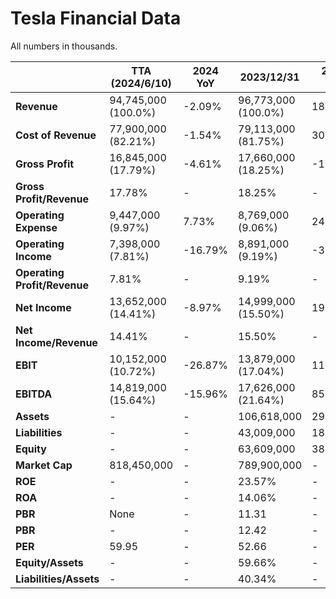 # Tesla Financial Data

All numbers in thousands.

|                   | TTA (2024/6/10)        | 2024 YoY | 2023/12/31          | 2023 YoY | 2022/12/31          | 2022 YoY | 2021/12/31          |
|-------------------|---------------------|----------|----------------------|----------|----------------------|----------|----------------------|
| **Revenue**       | 94,745,000 (100.0%) | -2.09%   | 96,773,000 (100.0%)  | 18.80%   | 81,462,000 (100.0%)  | 51.35%   | 53,823,000 (100.0%)  |
| **Cost of Revenue** | 77,900,000 (82.21%) | -1.54%   | 79,113,000 (81.75%)  | 30.54%   | 60,609,000 (74.42%)  | 50.72%   | 40,217,000 (74.71%)  |
| **Gross Profit**  | 16,845,000 (17.79%) | -4.61%   | 17,660,000 (18.25%)  | -15.30%  | 20,853,000 (25.58%)  | 53.26%   | 13,606,000 (25.29%)  |
| **Gross Profit/Revenue** | 17.78%        | -        | 18.25%               | -        | 25.60%               | -        | 25.28%               |
| **Operating Expense** | 9,447,000 (9.97%)  | 7.73%    | 8,769,000 (9.06%)   | 24.91%   | 7,021,000 (8.62%)   | -1.25%   | 7,110,000 (13.22%)  |
| **Operating Income**  | 7,398,000 (7.81%)  | -16.79%  | 8,891,000 (9.19%)   | -35.73%  | 13,832,000 (16.98%) | 112.91%  | 6,496,000 (12.07%)  |
| **Operating Profit/Revenue** | 7.81%     | -        | 9.19%                | -        | 17.00%               | -        | 12.07%               |
| **Net Income**    | 13,652,000 (14.41%)  | -8.97%   | 14,999,000 (15.50%)  | 19.44%   | 12,583,000 (15.45%) | 127.79%  | 5,524,000 (10.27%)  |
| **Net Income/Revenue** | 14.41%          | -        | 15.50%               | -        | 15.45%               | -        | 10.27%               |
| **EBIT**          | 10,152,000 (10.72%)  | -26.87%  | 13,879,000 (17.04%)  | 110.68%  | 6,589,000 (13.48%)  | 274.21%  | 1,761,000 (3.27%)   |
| **EBITDA**        | 14,819,000 (15.64%)  | -15.96%  | 17,626,000 (21.64%)  | 85.47%   | 9,500,000 (18.66%)  | 132.71%  | 4,083,000 (7.59%)   |
| **Assets**        | -                    | -        | 106,618,000          | 29.42%   | 82,338,000           | 32.46%   | 62,131,000          |
| **Liabilities**   | -                    | -        | 43,009,000           | 18.03%   | 36,440,000           | 19.34%   | 30,548,000          |
| **Equity**        | -                    | -        | 63,609,000           | 38.61%   | 45,898,000           | 45.29%   | 31,583,000          |
| **Market Cap**    | 818,450,000          | -        | 789,900,000          | -        | 388,970,000          | -        | 1,061,290,000       |
| **ROE**           | -                    | -        | 23.57%               | -        | 27.40%               | -        | 17.49%               |
| **ROA**           | -                    | -        | 14.06%               | -        | 15.28%               | -        | 8.89%               |
| **PBR**           | None                 | -        | 11.31                | -        | 14.2                 | -        | 19.4                |
| **PBR**           | -                    | -        | 12.42                | -        | 8.47                 | -        | 33.60                |
| **PER**           | 59.95                | -        | 52.66                | -        | 30.91                | -        | 192.12               |
| **Equity/Assets** | -                    | -        | 59.66%               | -        | 55.74%               | -        | 50.83%               |
| **Liabilities/Assets** | -               | -        | 40.34%               | -        | 44.26%               | -        | 49.17%               |



